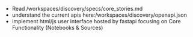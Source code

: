 - Read /workspaces/discovery/specs/core_stories.md
- understand the current apis here:/workspaces/discovery/openapi.json
- implement html/js user interface hosted by fastapi focusing  on Core Functionality (Notebooks & Sources)